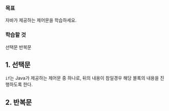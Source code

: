 ### 목표

자바가 제공하는 제어문을 학습하세요.

### 학습할 것

선택문
반복문

## 1. 선택문

`if`는 Java가 제공하는 제어문 중 하나로, 뒤의 내용이 참일경우 해당 블록의 내용을 진행하도록 한다.


## 2. 반복문
